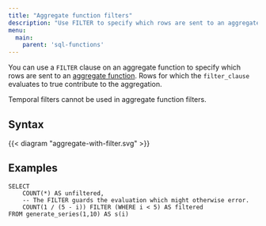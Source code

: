 ```yaml
---
title: "Aggregate function filters"
description: "Use FILTER to specify which rows are sent to an aggregate function"
menu:
  main:
    parent: 'sql-functions'
---
```


You can use a `FILTER` clause on an aggregate function to specify which rows are sent to an [aggregate function](../#aggregate). Rows for which the `filter_clause` evaluates to true contribute to the aggregation.

Temporal filters cannot be used in aggregate function filters.

## Syntax

{{< diagram "aggregate-with-filter.svg" >}}

## Examples

```mzsql
SELECT
    COUNT(*) AS unfiltered,
    -- The FILTER guards the evaluation which might otherwise error.
    COUNT(1 / (5 - i)) FILTER (WHERE i < 5) AS filtered
FROM generate_series(1,10) AS s(i)
```
